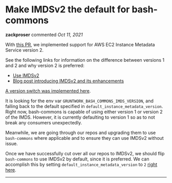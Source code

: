# Make IMDSv2 the default for bash-commons

**zackproser** commented *Oct 11, 2021*

With [this PR](https://github.com/gruntwork-io/bash-commons/pull/38#issuecomment-940148157), we implemented support for AWS EC2 Instance Metadata Service version 2. 

See the following links for information on the difference between versions 1 and 2 and why version 2 is preferred: 

- [Use IMDSv2](https://docs.aws.amazon.com/AWSEC2/latest/UserGuide/configuring-instance-metadata-service.html)
- [Blog post introducing IMDSv2 and its enhancements](https://aws.amazon.com/blogs/security/defense-in-depth-open-firewalls-reverse-proxies-ssrf-vulnerabilities-ec2-instance-metadata-service/)

[A version switch was implemented here](https://github.com/gruntwork-io/bash-commons/blob/607e5f597b3f08bf65e6e051fe5253161f11d229/modules/bash-commons/src/aws.sh#L35-L39). 

It is looking for the env var `GRUNTWORK_BASH_COMMONS_IMDS_VERSION`, and falling back to the default specified in `default_instance_metadata_version`. Right now, bash-commons is capable of using either version 1 or version 2 of the IMDS. However, it is currently defaulting to version 1 so as to not break any consumers unexpectedly. 

Meanwhile, we are going through our repos and upgrading them to use `bash-commons` where applicable and to ensure they can use IMDSv2 without issue. 

Once we have successfully cut over all our repos to IMDSv2, we should flip `bash-commons` to use IMDSv2 by default, since it is preferred. We can accomplish this by setting `default_instance_metadata_version` to `2` [right here](https://github.com/gruntwork-io/bash-commons/blob/607e5f597b3f08bf65e6e051fe5253161f11d229/modules/bash-commons/src/aws.sh#L21).
<br />
***


